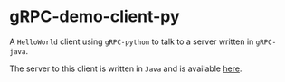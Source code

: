# gRPC-demo-client-py

A `HelloWorld` client using `gRPC-python` to talk to a server written in `gRPC-java`.

The server to this client is written in `Java` and is available [here](https://github.com/tripathi-gaurav/gRPC-demo-server).

